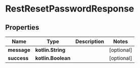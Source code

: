 
# RestResetPasswordResponse

## Properties
| Name | Type | Description | Notes |
| ------------ | ------------- | ------------- | ------------- |
| **message** | **kotlin.String** |  |  [optional] |
| **success** | **kotlin.Boolean** |  |  [optional] |
